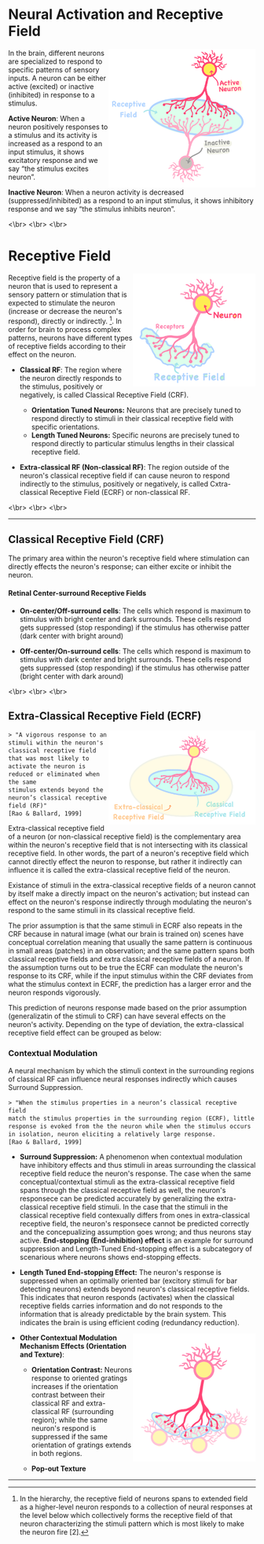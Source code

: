 <h1> Neural Activation and Receptive Field </h1>

  <img src="images/active_inactive_neuron.png" width="300" align="right"/>


  

  In the brain, different neurons are specialized to respond to specific patterns of sensory inputs. 
  A neuron can be either active (excited) or inactive (inhibited) in response to a stimulus.

  **Active Neuron**: When a neuron positively responses to a stimulus and its activity is increased as a respond
  to an input stimulus, it shows excitatory response and we say “the stimulus excites neuron”.
  
  **Inactive Neuron**: When a neuron activity is decreased (suppressed/inhibited) as a respond to an input stimulus, 
  it shows inhibitory response and we say “the stimulus inhibits neuron”.



<\br>
<\br>
<\br>


<h1>Receptive Field</h1>

  <img src="images/receptive_field.png" width="250" align="right"/>


Receptive field is the property of a neuron that is used to represent a sensory pattern or stimulation that is 
expected to stimulate the neuron (increase or decrease the neuron's respond), directly or indirectly. [^longnote]. 
In order for brain to process complex patterns, neurons have different types of receptive fields according to their effect on the neuron.


* **Classical RF**: The region where the neuron directly responds to the stimulus, positively or negatively, is called Classical Receptive Field (CRF).
   * **Orientation Tuned Neurons:** Neurons that are precisely tuned to respond directly to stimuli  in their classical receptive field with specific orientations.
   *  **Length Tuned Neurons:** Specific neurons are precisely tuned to respond directly to particular stimulus lengths in their classical receptive field.

* **Extra-classical RF (Non-classical RF)**: The region outside of the neuron's classical receptive field if can cause neuron to respond indirectly to the stimulus, positively or negatively, is called Cxtra-classical Receptive Field (ECRF) or non-classical RF.



  [^longnote]: In the hierarchy, the receptive field of neurons spans to extended field as a 
  higher-level neuron responds to a collection of neural responses at the level 
  below which collectively forms the receptive field of that neuron characterizing
  the stimuli pattern which is most likely to make the neuron fire [2]. 



<\br>
<\br>
<\br>

------------------------------------------------------------------------------------------------------------------------

  <h2>Classical Receptive Field (CRF)</h2>
  
  The primary area within the neuron's receptive field where stimulation can 
  directly effects the neuron's response; can either excite or inhibit the neuron.

  <h4> Retinal Center-surround Receptive Fields </h4>
  
  * **On-center/Off-surround cells**: The cells which respond is maximum to stimulus with bright center
    and dark surrounds. These cells respond gets suppressed (stop responding) if the stimulus has otherwise patter (dark center
    with bright around)
    
  * **Off-center/On-surround cells**: The cells which respond is maximum to stimulus with dark center
    and bright surrounds. These cells respond gets suppressed (stop responding) if the stimulus has otherwise
    patter (bright center with dark around)



<\br>
<\br>
<\br>


  <h2> Extra-Classical Receptive Field (ECRF) </h2>

  <img src="images/crf_ecrf.png" width="300" align="right"/>


    > "A vigorous response to an stimuli within the neuron's classical receptive field 
    that was most likely to activate the neuron is reduced or eliminated when the same 
    stimulus extends beyond the neuron’s classical receptive field (RF)"
    [Rao & Ballard, 1999]

   Extra-classical receptive field of a neuron (or non-classical receptive field)
   is the complementary area within the neuron's receptive field that is not intersecting
   with its classical receptive field. In other words, the part of a neuron's receptive field 
   which cannot directly effect the neuron to response, but rather it indirectly can
   influence it is called the extra-classical receptive field of the neuron. 
   
   Existance of stimuli in the extra-classical receptive fields of a neuron cannot by 
   itself make a directly impact on the neuron's activation; but instead can effect 
   on the neuron's response indirectly through modulating the neuron's respond to the 
   same stimuli in its classical receptive field. 
   
   The prior assumption is that the same stimuli in ECRF also repeats in the CRF 
   because in natural image (what our brain is trained on) scenes have conceptual 
   correlation meaning that usually the same pattern is continuous in small areas 
   (patches) in an observation; and the same pattern spans both classical receptive 
   fields and extra classical receptive fields of a neuron. If the assumption turns
   out to be true the ECRF can modulate the neuron's response to its CRF, while if 
   the input stimulus within the CRF deviates from what the stimulus context in 
   ECRF, the prediction has a larger error and the neuron responds vigorously.

   This prediction of neurons response made based on the prior assumption (generalizatin
   of the stimuli to CRF) can have several effects on the neuron's activity. Depending on 
   the type of deviation, the extra-classical receptive field effect can be grouped as below:



  <h3>Contextual Modulation</h3>
  
  A neural mechanism by which the stimuli context in the surrounding regions of 
  classical RF can influence neural responses indirectly which causes Surround Suppression.  

    > "When the stimulus properties in a neuron’s classical receptive field
    match the stimulus properties in the surrounding region (ECRF), little
    response is evoked from the the neuron while when the stimulus occurs
    in isolation, neuron eliciting a relatively large response.
    [Rao & Ballard, 1999]

  * **Surround Suppression:** A phenomenon when contextual modulation have inhibitory effects and thus stimuli 
  in areas surrounding the classical receptive field reduce the neuron's response. 
  The case when the same conceptual/contextual stimuli as the extra-classical receptive field spans through 
  the classical receptive field as well, the neuron's responsece can  be predicted accurately by generalizing 
  the extra-classical receptive field stimuli. In the case that the stimuli in the classical receptive field 
  contexually differs from ones in extra-classical receptive field, the neuron's responsece cannot be predicted
  correctly and the concepualizing assumption goes wrong; and thus neurons stay active.
  **End-stopping (End-inhibition) effect** is an example for surround suppression and Length-Tuned End-stopping
  effect is a subcategory of scenarious where neurons shows end-stopping effects.

   * **Length Tuned End-stopping Effect:** The neuron's response is suppressed when an
   optimally oriented bar (excitory stimuli for bar detecting neurons) extends beyond
   neuron's classical receptive fields. This indicates that neuron responds (activates)
   when the classical receptive fields carries information and do not responds to the
   information that is already predictable by the brain system. This indicates the brain
   is using efficient coding (redundancy reduction).


  <img src="images/v1_n3.png" width="250" align="right"/>

   * **Other Contextual Modulation Mechanism Effects (Orientation and Texture)**:

     
     * **Orientation Contrast:** Neurons response to oriented gratings increases if the
       orientation contrast between their classical RF and extra-classical RF (surrounding region);
       while the same neuron's respond is suppressed if the same orientation of gratings extends in both regions. 

     * **Pop-out Texture** 
      

     
--------------------------------------------------------------------------






  



